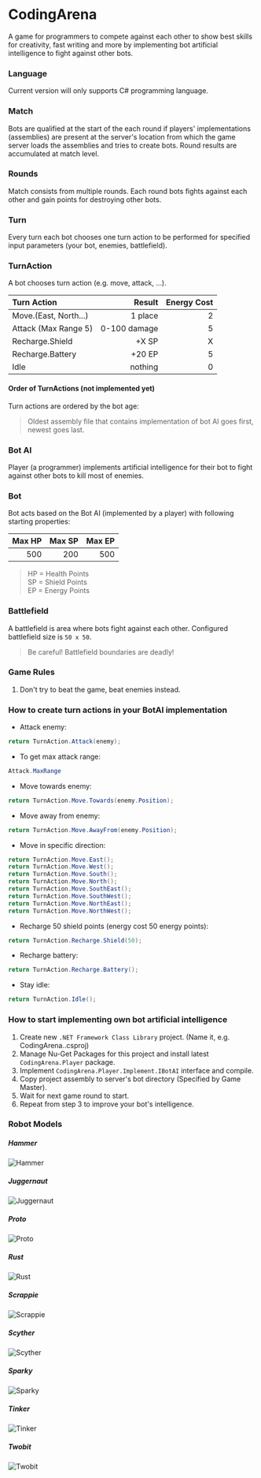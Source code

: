 
# CodingArena
A game for programmers to compete against each other to show best skills for creativity, fast writing and more by implementing bot artificial intelligence to fight against other bots.

### Language
Current version will only supports C# programming language.

### Match
Bots are qualified at the start of the each round if players' implementations (assemblies) are present at the server's location from which the game server loads the assemblies and tries to create bots. Round results are accumulated at match level.

### Rounds
Match consists from multiple rounds. Each round bots fights against each other and gain points for destroying other bots. 

### Turn
Every turn each bot chooses one turn action to be performed for specified input parameters (your bot, enemies, battlefield).

### TurnAction
A bot chooses turn action (e.g. move, attack, ...). 

| Turn Action           | Result       | Energy Cost |
|:----------------------|-------------:|------------:|
| Move.(East, North...) | 1 place      |           2 |
| Attack (Max Range 5)  | 0-100 damage |           5 |
| Recharge.Shield       |  +X SP       |           X |
| Recharge.Battery      | +20 EP       |           5 |
| Idle                  | nothing      |           0 |

#### Order of TurnActions (not implemented yet)
Turn actions are ordered by the bot age:
> Oldest assembly file that contains implementation of bot AI goes first, newest goes last.

### Bot AI
Player (a programmer) implements artificial intelligence for their bot to fight against other bots to kill most of enemies.

### Bot
Bot acts based on the Bot AI (implemented by a player) with following starting properties:

| Max HP | Max SP | Max EP |
|-------:|-------:|-------:|
|    500 |    200 |    500 |

> HP = Health Points  
> SP = Shield Points  
> EP = Energy Points

### Battlefield

A battlefield is area where bots fight against each other.
Configured battlefield size is `50 x 50`. 
> Be careful! Battlefield boundaries are deadly!

### Game Rules
1. Don't try to beat the game, beat enemies instead.

### How to create turn actions in your BotAI implementation

* Attack enemy:
```csharp
return TurnAction.Attack(enemy);
```
* To get max attack range:
```csharp
Attack.MaxRange
```
* Move towards enemy:
```csharp
return TurnAction.Move.Towards(enemy.Position);
```
* Move away from enemy:
```csharp
return TurnAction.Move.AwayFrom(enemy.Position);
```
* Move in specific direction:
```csharp
return TurnAction.Move.East();
return TurnAction.Move.West();
return TurnAction.Move.South();
return TurnAction.Move.North();
return TurnAction.Move.SouthEast();
return TurnAction.Move.SouthWest();
return TurnAction.Move.NorthEast();
return TurnAction.Move.NorthWest();
```
* Recharge 50 shield points (energy cost 50 energy points):
```csharp
return TurnAction.Recharge.Shield(50);
```
* Recharge battery:
```csharp
return TurnAction.Recharge.Battery();
```
* Stay idle:
```csharp
return TurnAction.Idle();
```

### How to start implementing own bot artificial intelligence

1. Create new `.NET Framework Class Library` project. (Name it, e.g. CodingArena.<YourName>.csproj)
2. Manage Nu-Get Packages for this project and install latest `CodingArena.Player` package.
3. Implement `CodingArena.Player.Implement.IBotAI` interface and compile.
4. Copy project assembly to server's bot directory (Specified by Game Master).
5. Wait for next game round to start.
6. Repeat from step 3 to improve your bot's intelligence.

### Robot Models

##### Hammer
![Hammer](https://github.com/PeterMilovcik/CodingArena/raw/master/CodingArena.Game.Wpf/Images/Hammer.png "Hammer")
##### Juggernaut
![Juggernaut](https://github.com/PeterMilovcik/CodingArena/raw/master/CodingArena.Game.Wpf/Images/Juggernaut.png "Juggernaut")
##### Proto
![Proto](https://github.com/PeterMilovcik/CodingArena/raw/master/CodingArena.Game.Wpf/Images/Proto.png "Proto")
##### Rust
![Rust](https://github.com/PeterMilovcik/CodingArena/raw/master/CodingArena.Game.Wpf/Images/Rust.png "Rust")
##### Scrappie
![Scrappie](https://github.com/PeterMilovcik/CodingArena/raw/master/CodingArena.Game.Wpf/Images/Scrappie.png "Scrappie")
##### Scyther
![Scyther](https://github.com/PeterMilovcik/CodingArena/raw/master/CodingArena.Game.Wpf/Images/Scyther.png "Scyther")
##### Sparky
![Sparky](https://github.com/PeterMilovcik/CodingArena/raw/master/CodingArena.Game.Wpf/Images/Sparky.png "Sparky")
##### Tinker
![Tinker](https://github.com/PeterMilovcik/CodingArena/raw/master/CodingArena.Game.Wpf/Images/Tinker.png "Tinker")
##### Twobit
![Twobit](https://github.com/PeterMilovcik/CodingArena/raw/master/CodingArena.Game.Wpf/Images/Twobit.png "Twobit")
